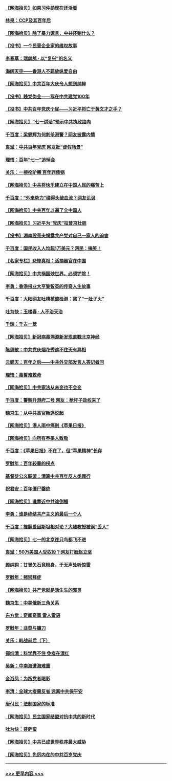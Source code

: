 #### [【网海拾贝】如果习仲勋现在还活着](../pages/nsc993/n13073410.md?t=07072301) 
#### [林泉：CCP及其百年后](../pages/nsc993/n13073226.md?t=07072301) 
#### [【网海拾贝】除了暴力谎言，中共还剩什么？](../pages/nsc993/n13071082.md?t=07072301) 
#### [【投书】一个民营企业家的维权故事](../pages/nsc993/n13070932.md?t=07072301) 
#### [李春草：瑞鹧鸪 · 以“复兴”的名义](../pages/nsc993/n13069984.md?t=07072301) 
#### [海阔天空——香港人不羁放纵爱自由](../pages/nsc993/n13069407.md?t=07072301) 
#### [【网海拾贝】中共百年大庆令人想到纳粹](../pages/nsc993/n13068483.md?t=07072301) 
#### [【投书】贱党伪业——写在中共建党100年](../pages/nsc993/n13067843.md?t=07072301) 
#### [【投书】中共百年党庆个屁——习近平将亡于黄文才之手？](../pages/nsc993/n13067425.md?t=07072301) 
#### [【网海拾贝】“七一讲话”预示中共执政路向](../pages/nsc993/n13066434.md?t=07072301) 
#### [千百度：梁健辉为何刺杀港警？网友披露内情](../pages/nsc993/n13066979.md?t=07072301) 
#### [袁斌：中共百年党庆 网友批“虚假场景”](../pages/nsc993/n13066385.md?t=07072301) 
#### [理悟：百年“七一”追悼会](../pages/nsc993/n13066106.md?t=07072301) 
#### [关乐：一根拴驴橛 百年罪债锅](../pages/nsc993/n13066089.md?t=07072301) 
#### [【网海拾贝】中共将快乐建立在中国人民的痛苦上](../pages/nsc993/n13064939.md?t=07072301) 
#### [千百度：“外来势力”碰得头破血流？网友讥讽](../pages/nsc993/n13064878.md?t=07072301) 
#### [【网海拾贝】中共百年斗遍了全中国人](../pages/nsc993/n13060020.md?t=07072301) 
#### [【网海拾贝】习近平为“党庆”拉普京壮胆](../pages/nsc993/n13057781.md?t=07072301) 
#### [【投书】湖南殷亮夫揭露共产党对自己一家人的迫害](../pages/nsc993/n13057744.md?t=07072301) 
#### [千百度：国民收入人均超1万美元？网民：搞笑！](../pages/nsc993/n13057692.md?t=07072301) 
#### [【名家专栏】悲惨真相：活摘器官在中国](../pages/nsc993/n13056611.md?t=07072301) 
#### [【网海拾贝】中共祸国殃世界，必须铲除！](../pages/nsc993/n13056011.md?t=07072301) 
#### [李勇：香港报业大亨黎智英的传奇人生故事](../pages/nsc993/n13055258.md?t=07072301) 
#### [千百度：大陆网友吐槽核酸检测：窝了“一肚子火”](../pages/nsc993/n13055194.md?t=07072301) 
#### [吐为快：玉楼春 · 人不治天治](../pages/nsc993/n13054028.md?t=07072301) 
#### [千瑞：千古一孽](../pages/nsc993/n13054016.md?t=07072301) 
#### [【网海拾贝】新冠病毒溯源新发现直戳北京神经](../pages/nsc993/n13052425.md?t=07072301) 
#### [陈思敏：中共党庆烟花秀遮不住天有异相](../pages/nsc993/n13052020.md?t=07072301) 
#### [云鹤天：百年之后——中共外交部发言人答记者问](../pages/nsc993/n13051604.md?t=07072301) 
#### [理悟：毒誓难救命](../pages/nsc993/n13051601.md?t=07072301) 
#### [【网海拾贝】中共家法从未变也不会变](../pages/nsc993/n13050366.md?t=07072301) 
#### [千百度：警察升港府二号 网友：枪杆子政权来了](../pages/nsc993/n13050261.md?t=07072301) 
#### [魏京生：从中共高官叛逃说起](../pages/nsc993/n13048997.md?t=07072301) 
#### [【网海拾贝】港人雨中痛别《苹果日报》](../pages/nsc993/n13048941.md?t=07072301) 
#### [【网海拾贝】向所有苹果人致敬](../pages/nsc993/n13046795.md?t=07072301) 
#### [千百度：《苹果日报》不在了，但“苹果精神”长存](../pages/nsc993/n13046703.md?t=07072301) 
#### [罗慰年：百年较量的拐点](../pages/nsc993/n13046542.md?t=07072301) 
#### [基督徒公义联盟：清算中共百年反人类罪行](../pages/nsc993/n13046499.md?t=07072301) 
#### [祝君安：百年僵尸罄绝](../pages/nsc993/n13045595.md?t=07072301) 
#### [【网海拾贝】谁靠近中共谁倒楣](../pages/nsc993/n13044667.md?t=07072301) 
#### [李勇：谁是终结共产主义的最后一个人](../pages/nsc993/n13044397.md?t=07072301) 
#### [千百度：推翻爱因斯坦相对论？大陆教授被讽“丢人”](../pages/nsc993/n13043908.md?t=07072301) 
#### [【网海拾贝】七一的北京连只鸟都飞不进](../pages/nsc993/n13041377.md?t=07072301) 
#### [袁斌：50万美国人受奴役？网友打脸赵立坚](../pages/nsc993/n13041330.md?t=07072301) 
#### [颜纯钩：甘冒矢石竟粉身，于无声处听惊雷](../pages/nsc993/n13041140.md?t=07072301) 
#### [罗慰年：猪崇拜症](../pages/nsc993/n13041071.md?t=07072301) 
#### [【网海拾贝】共产党就是活生生的邪灵](../pages/nsc993/n13036627.md?t=07072301) 
#### [魏京生：中美俄新三角关系](../pages/nsc993/n13035986.md?t=07072301) 
#### [东方觉：奇闻奇事 雷人雷语](../pages/nsc993/n13035878.md?t=07072301) 
#### [罗慰年：韭菜与镰刀](../pages/nsc993/n13034374.md?t=07072301) 
#### [关乐：韩战前后（下）](../pages/nsc993/n13034113.md?t=07072301) 
#### [郑纯清：科学靠不住 免疫在漂红](../pages/nsc993/n13034093.md?t=07072301) 
#### [吴新：中南海遭海难重](../pages/nsc993/n13034084.md?t=07072301) 
#### [金浴凤：为叛党者喝彩](../pages/nsc993/n13034058.md?t=07072301) 
#### [李清：全球大疫需反省 远离中共保平安](../pages/nsc993/n13033784.md?t=07072301) 
#### [唐付民：法制国家的标准](../pages/nsc993/n13032944.md?t=07072301) 
#### [【网海拾贝】民主国家结盟对抗中共的新时代](../pages/nsc993/n13031717.md?t=07072301) 
#### [吐为快：菩萨蛮](../pages/nsc993/n13030033.md?t=07072301) 
#### [【网海拾贝】中共已成世界秩序最大威胁](../pages/nsc993/n13028138.md?t=07072301) 
#### [【网海拾贝】色厉内荏的中共百岁党庆](../pages/nsc993/n13025582.md?t=07072301) 

----
#### [ >>> 更早内容 <<< ](../indexes/nsc993-earlier.md)
